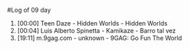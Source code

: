 #Log of 09 day

1. [00:00] Teen Daze - Hidden Worlds - Hidden Worlds
1. [00:04] Luis Alberto Spinetta - Kamikaze - Barro tal vez
1. [19:11] m.9gag.com - unknown - 9GAG: Go Fun The World
